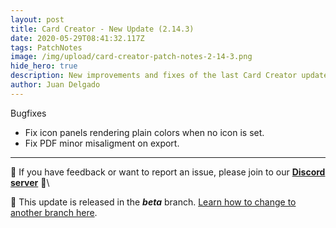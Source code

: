 ```yaml
---
layout: post
title: Card Creator - New Update (2.14.3)
date: 2020-05-29T08:41:32.117Z
tags: PatchNotes
image: /img/upload/card-creator-patch-notes-2-14-3.png
hide_hero: true
description: New improvements and fixes of the last Card Creator update!
author: Juan Delgado
---
```



Bugfixes

* Fix icon panels rendering plain colors when no icon is set.
* Fix PDF minor misaligment on export.

---

📌 If you have feedback or want to report an issue, please join to our **[Discord server](http://discord.gg/pixelatto)** 💬\

📌 This update is released in the ***beta*** branch. [Learn how to change to another branch here](/blog/beta-and-legacy-versions).